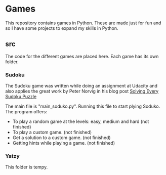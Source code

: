 # Games
This repository contains games in Python. These are made just for fun and so I have some projects to expand my skills in Python. 

## src 
The code for the different games are placed here. Each game has its own folder. 

### Sudoku
The Sudoku game was written while doing an assignment at Udacity and also applies the great work by Peter Norvig in his blog post
[Solving Every Sudoku Puzzle](https://norvig.com/sudoku.html)

The main file is "main_soduko.py". Running this file to start plying Soduko. 
The program offers:
* To play a random game at the levels: easy, medium and hard (not finished)
* To play a custom game. (not finished)
* Get a solution to a custom game. (not finished)
* Getting hints while playing a game. (not finished)

### Yatzy
This folder is tempy.
